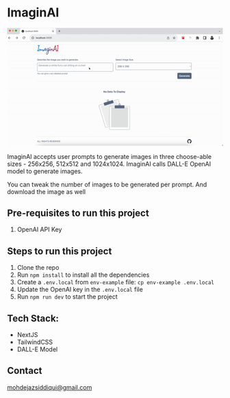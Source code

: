 # ImaginAI

<p align="center">
  <img src="public/demo.gif" alt="animated" />
</p>

ImaginAI accepts user prompts to generate images in three choose-able sizes - 256x256, 512x512 and 1024x1024.
ImaginAI calls DALL-E OpenAI model to generate images. 

You can tweak the number of images to be generated per prompt. And download the image as well

## Pre-requisites to run this project

1. OpenAI API Key

## Steps to run this project

1. Clone the repo
2. Run `npm install` to install all the dependencies
3. Create a `.env.local` from `env-example` file: `cp env-example .env.local`
4. Update the OpenAI key in the `.env.local` file
5. Run `npm run dev` to start the project


## Tech Stack:

- NextJS
- TailwindCSS
- DALL-E Model

## Contact

mohdejazsiddiqui@gmail.com